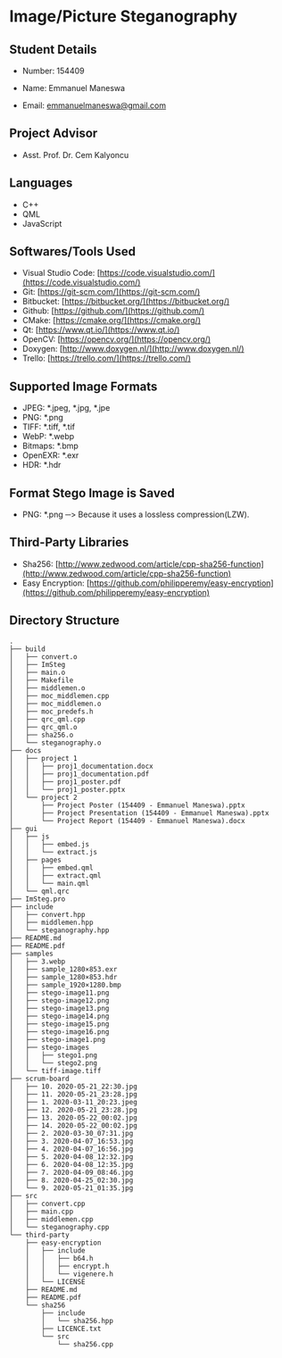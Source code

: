 # __Image/Picture Steganography__ #

## __Student Details__ ##

- Number: 154409

- Name: Emmanuel Maneswa

- Email: <emmanuelmaneswa@gmail.com>

## __Project Advisor__ ##

- Asst. Prof. Dr. Cem Kalyoncu

## __Languages__ ##

- C++
- QML
- JavaScript

## __Softwares/Tools Used__ ##

- Visual Studio Code: [https://code.visualstudio.com/](https://code.visualstudio.com/)
- Git: [https://git-scm.com/](https://git-scm.com/)
- Bitbucket: [https://bitbucket.org/](https://bitbucket.org/)
- Github: [https://github.com/](https://github.com/)
- CMake: [https://cmake.org/](https://cmake.org/)
- Qt: [https://www.qt.io/](https://www.qt.io/)
- OpenCV: [https://opencv.org/](https://opencv.org/)
- Doxygen: [http://www.doxygen.nl/](http://www.doxygen.nl/)
- Trello: [https://trello.com/](https://trello.com/)

## __Supported Image Formats__ ##

- JPEG: *.jpeg, *.jpg, *.jpe
- PNG: *.png
- TIFF: *.tiff, *.tif
- WebP: *.webp
- Bitmaps: *.bmp
- OpenEXR: *.exr
- HDR: *.hdr

## __Format Stego Image is Saved__ ##

- PNG: *.png ─> Because it uses a lossless compression(LZW).

## __Third-Party Libraries__ ##

- Sha256: [http://www.zedwood.com/article/cpp-sha256-function](http://www.zedwood.com/article/cpp-sha256-function)
- Easy Encryption: [https://github.com/philipperemy/easy-encryption](https://github.com/philipperemy/easy-encryption)

## __Directory Structure__ ##

```.
.
├── build
│   ├── convert.o
│   ├── ImSteg
│   ├── main.o
│   ├── Makefile
│   ├── middlemen.o
│   ├── moc_middlemen.cpp
│   ├── moc_middlemen.o
│   ├── moc_predefs.h
│   ├── qrc_qml.cpp
│   ├── qrc_qml.o
│   ├── sha256.o
│   └── steganography.o
├── docs
│   ├── project 1
│   │   ├── proj1_documentation.docx
│   │   ├── proj1_documentation.pdf
│   │   ├── proj1_poster.pdf
│   │   └── proj1_poster.pptx
│   └── project 2
│       ├── Project Poster (154409 - Emmanuel Maneswa).pptx
│       ├── Project Presentation (154409 - Emmanuel Maneswa).pptx
│       └── Project Report (154409 - Emmanuel Maneswa).docx
├── gui
│   ├── js
│   │   ├── embed.js
│   │   └── extract.js
│   ├── pages
│   │   ├── embed.qml
│   │   ├── extract.qml
│   │   └── main.qml
│   └── qml.qrc
├── ImSteg.pro
├── include
│   ├── convert.hpp
│   ├── middlemen.hpp
│   └── steganography.hpp
├── README.md
├── README.pdf
├── samples
│   ├── 3.webp
│   ├── sample_1280×853.exr
│   ├── sample_1280×853.hdr
│   ├── sample_1920×1280.bmp
│   ├── stego-image11.png
│   ├── stego-image12.png
│   ├── stego-image13.png
│   ├── stego-image14.png
│   ├── stego-image15.png
│   ├── stego-image16.png
│   ├── stego-image1.png
│   ├── stego-images
│   │   ├── stego1.png
│   │   └── stego2.png
│   └── tiff-image.tiff
├── scrum-board
│   ├── 10. 2020-05-21_22:30.jpg
│   ├── 11. 2020-05-21_23:28.jpg
│   ├── 1. 2020-03-11_20:23.jpeg
│   ├── 12. 2020-05-21_23:28.jpg
│   ├── 13. 2020-05-22_00:02.jpg
│   ├── 14. 2020-05-22_00:02.jpg
│   ├── 2. 2020-03-30_07:31.jpg
│   ├── 3. 2020-04-07_16:53.jpg
│   ├── 4. 2020-04-07_16:56.jpg
│   ├── 5. 2020-04-08_12:32.jpg
│   ├── 6. 2020-04-08_12:35.jpg
│   ├── 7. 2020-04-09_08:46.jpg
│   ├── 8. 2020-04-25_02:30.jpg
│   └── 9. 2020-05-21_01:35.jpg
├── src
│   ├── convert.cpp
│   ├── main.cpp
│   ├── middlemen.cpp
│   └── steganography.cpp
└── third-party
    ├── easy-encryption
    │   ├── include
    │   │   ├── b64.h
    │   │   ├── encrypt.h
    │   │   └── vigenere.h
    │   └── LICENSE
    ├── README.md
    ├── README.pdf
    └── sha256
        ├── include
        │   └── sha256.hpp
        ├── LICENCE.txt
        └── src
            └── sha256.cpp
```
